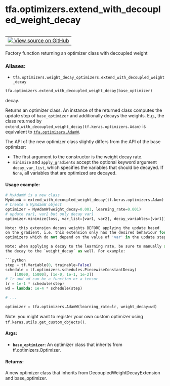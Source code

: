 <div itemscope itemtype="http://developers.google.com/ReferenceObject">
<meta itemprop="name" content="tfa.optimizers.extend_with_decoupled_weight_decay" />
<meta itemprop="path" content="Stable" />
</div>

# tfa.optimizers.extend_with_decoupled_weight_decay


<table class="tfo-notebook-buttons tfo-api" align="left">

<td>
  <a target="_blank" href="https://github.com/tensorflow/addons/tree/r0.5/tensorflow_addons/optimizers/weight_decay_optimizers.py#L184-L263">
    <img src="https://www.tensorflow.org/images/GitHub-Mark-32px.png" />
    View source on GitHub
  </a>
</td></table>



Factory function returning an optimizer class with decoupled weight

### Aliases:

* `tfa.optimizers.weight_decay_optimizers.extend_with_decoupled_weight_decay`


``` python
tfa.optimizers.extend_with_decoupled_weight_decay(base_optimizer)
```



<!-- Placeholder for "Used in" -->
decay.

Returns an optimizer class. An instance of the returned class computes the
update step of `base_optimizer` and additionally decays the weights.
E.g., the class returned by
`extend_with_decoupled_weight_decay(tf.keras.optimizers.Adam)` is
equivalent to <a href="../../tfa/optimizers/AdamW.md"><code>tfa.optimizers.AdamW</code></a>.

The API of the new optimizer class slightly differs from the API of the
base optimizer:
- The first argument to the constructor is the weight decay rate.
- `minimize` and `apply_gradients` accept the optional keyword argument
  `decay_var_list`, which specifies the variables that should be decayed.
  If `None`, all variables that are optimized are decayed.

#### Usage example:


```python
# MyAdamW is a new class
MyAdamW = extend_with_decoupled_weight_decay(tf.keras.optimizers.Adam)
# Create a MyAdamW object
optimizer = MyAdamW(weight_decay=0.001, learning_rate=0.001)
# update var1, var2 but only decay var1
optimizer.minimize(loss, var_list=[var1, var2], decay_variables=[var1])

Note: this extension decays weights BEFORE applying the update based
on the gradient, i.e. this extension only has the desired behaviour for
optimizers which do not depend on the value of 'var' in the update step!

Note: when applying a decay to the learning rate, be sure to manually apply
the decay to the `weight_decay` as well. For example:

```python
step = tf.Variable(0, trainable=False)
schedule = tf.optimizers.schedules.PiecewiseConstantDecay(
    [10000, 15000], [1e-0, 1e-1, 1e-2])
# lr and wd can be a function or a tensor
lr = 1e-1 * schedule(step)
wd = lambda: 1e-4 * schedule(step)

# ...

optimizer = tfa.optimizers.AdamW(learning_rate=lr, weight_decay=wd)
```

Note: you might want to register your own custom optimizer using
`tf.keras.utils.get_custom_objects()`.

#### Args:


* <b>`base_optimizer`</b>: An optimizer class that inherits from
    tf.optimizers.Optimizer.


#### Returns:

A new optimizer class that inherits from DecoupledWeightDecayExtension
and base_optimizer.
